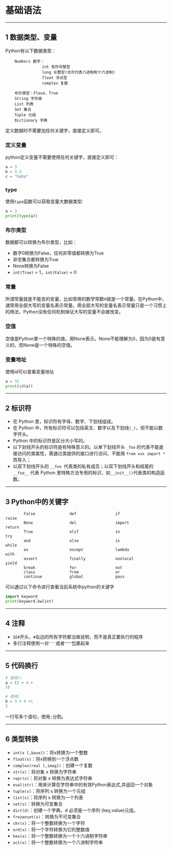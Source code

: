 # 基础语法

---
## 1 数据类型、变量

Python有以下数据类型：

```
    Numbers 数字：
                int 有符号整型
                long 长整型(也可代表八进制和十六进制)
                float 浮点型
                complex 复数

    布尔类型：Flase、True
    String 字符串
    List 列表
    Set 集合
    Tuple 元组
    Dictionary 字典
```

定义数据时不需要加任何关键字，直接定义即可。

### 定义变量

python定义变量不需要使用任何关键字，直接定义即可：

```python
a = 3
b = 3.3
c = "haha"
```

### type

使用`type`函数可以获取变量大数据类型:

```python
a = 3
print(type(a))
```


### 布尔类型

数据都可以转换为布尔类型，比如：

- 数字0转换为False，任何非零值都转换为True
- 非空集合都转换为True
- None转换为False
- `int(True)` = 1，`int(False)` = 0

### 常量

所谓常量就是不能变的变量，比如常用的数学常数π就是一个常量。在Python中，通常用全部大写的变量名表示常量。用全部大写的变量名表示常量只是一个习惯上的用法，Python没有任何机制保证大写的变量不会被改变。

### 空值

空值是Python里一个特殊的值，用None表示。None不能理解为0，因为0是有意义的，而None是一个特殊的空值。

### 变量地址

使用id可以查看变量地址

```python
a = 32
print(id(a))
```

---
## 2 标识符

- 在 Python 里，标识符有字母、数字、下划线组成。
- 在 Python 中，所有标识符可以包括英文、数字以及下划线`(_)`，但不能以数字开头。
- Python 中的标识符是区分大小写的。
- 以下划线开头的标识符是有特殊意义的。以单下划线开头 `_foo` 的代表不能直接访问的类属性，需通过类提供的接口进行访问，不能用 `from xxx import * `而导入；
- 以双下划线开头的 `__foo `代表类的私有成员；以双下划线开头和结尾的` __foo__` 代表 Python 里特殊方法专用的标识，如` __init__() `代表类的构造函数。

---
## 3 Python中的关键字

```
        False               def                 if                  raise
        None                del                 import              return
        True                elif                in                  try
        and                 else                is                  while
        as                  except              lambda              with
        assert              finally             nonlocal            yield
        break               for                 not
        class               from                or
        continue            global              pass
```

可以通过以下命令进行查看当前系统中python的关键字

```python
import keyword
print(keyword.kwlist)
```

---
## 4 注释

- 以`#`开头，`#`右边的所有字符都当做说明，而不是真正要执行的程序
- 多行注释使用一对`'''`或者`"""`包裹起来


---
## 5 代码换行

```python
# 使用()
a = (3 + 4 +
5)

# 使用\
b = 3 + 4 +\
5
```

一行写多个语句，使用`;`分割。


---
## 6 类型转换

- `int(x [,base])`：将x转换为一个整数
- `float(x)`：将x转换到一个浮点数
- `complex(real [,imag])`：创建一个复数
- `str(x)`：将对象 x 转换为字符串
- `repr(x)`：将对象 x 转换为表达式字符串
- `eval(str)`：用来计算在字符串中的有效Python表达式,并返回一个对象
- `tuple(s)`：将序列 s 转换为一个元组
- `list(s)`：将序列 s 转换为一个列表
- `set(s)`：转换为可变集合
- `dict(d)`：创建一个字典。d 必须是一个序列 (key,value)元组。
- `frozenset(s)`：转换为不可变集合
- `chr(x)`：将一个整数转换为一个字符
- `ord(x)`：将一个字符转换为它的整数值
- `hex(x)`：将一个整数转换为一个十六进制字符串
- `oct(x)`：将一个整数转换为一个八进制字符串
